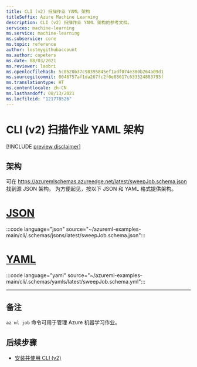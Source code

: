 ```yaml
---
title: CLI (v2) 扫描作业 YAML 架构
titleSuffix: Azure Machine Learning
description: CLI (v2) 扫描作业 YAML 架构的参考文档。
services: machine-learning
ms.service: machine-learning
ms.subservice: core
ms.topic: reference
author: lostmygithubaccount
ms.author: copeters
ms.date: 08/03/2021
ms.reviewer: laobri
ms.openlocfilehash: 5c0520b37c98395845ef1adf074e380b264a09d1
ms.sourcegitcommit: 0046757af1da267fc2f0e88617c633524883795f
ms.translationtype: HT
ms.contentlocale: zh-CN
ms.lasthandoff: 08/13/2021
ms.locfileid: "121778526"
---
```

# <a name="cli-v2-sweep-job-yaml-schema"></a>CLI (v2) 扫描作业 YAML 架构

[!INCLUDE [preview disclaimer](../../includes/machine-learning-preview-generic-disclaimer.md)]

## <a name="schema"></a>架构

可在 https://azuremlschemas.azureedge.net/latest/sweepJob.schema.json 找到源 JSON 架构。 为方便起见，按以下 JSON 和 YAML 格式提供架构。

# <a name="json"></a>[JSON](#tab/json)

:::code language="json" source="~/azureml-examples-main/cli/.schemas/jsons/latest/sweepJob.schema.json":::

# <a name="yaml"></a>[YAML](#tab/yaml)

:::code language="yaml" source="~/azureml-examples-main/cli/.schemas/yamls/latest/sweepJob.schema.yml":::

---

## <a name="remarks"></a>备注

`az ml job` 命令可用于管理 Azure 机器学习作业。

## <a name="next-steps"></a>后续步骤

- [安装并使用 CLI (v2)](how-to-configure-cli.md)
